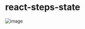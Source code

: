 # react-steps-state
![image](https://github.com/VRashi16/react-steps-state/assets/42666448/031c3bf5-4636-4a88-bd89-46e1ac024d02)

